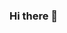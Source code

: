### Hi there 👋

<!-- ![Anurag's GitHub stats](https://github-readme-stats.vercel.app/api?username=maa-na&show_icons=true&theme=radical&count_private=true)[![Top Langs](https://github-readme-stats.vercel.app/api/top-langs/?username=maa-na&theme=radical)](https://github.com/anuraghazra/github-readme-stats)

[AWS SAA](https://www.credly.com/badges/81a7464d-6eb9-4b1e-ac98-e3de41123e99/public_url) -->
<!--
**maa-na/maa-na** is a ✨ _special_ ✨ repository because its `README.md` (this file) appears on your GitHub profile.

Here are some ideas to get you started:

- 🔭 I’m currently working on ...
- 🌱 I’m currently learning ...
- 👯 I’m looking to collaborate on ...
- 🤔 I’m looking for help with ...
- 💬 Ask me about ...
- 📫 How to reach me: ...
- 😄 Pronouns: ...
- ⚡ Fun fact: ...
-->
